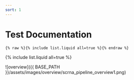 ```yaml
---
sort: 1
---
```


# Test Documentation

```
{% raw %}{% include list.liquid all=true %}{% endraw %}
```

{% include list.liquid all=true %}


![overview]({{ BASE_PATH }}/assets/images/overview/scrna_pipeline_overview1.png)
